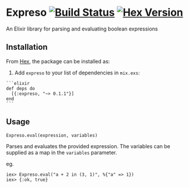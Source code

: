# Expreso [![Build Status](https://travis-ci.org/ympons/expreso.svg?branch=master)](https://travis-ci.org/ympons/expreso) [![Hex Version](https://img.shields.io/hexpm/v/expreso.svg)](https://hex.pm/packages/expreso)
An Elixir library for parsing and evaluating boolean expressions

## Installation

From [Hex](https://hex.pm/packages/expreso), the package can be installed as:

  1. Add `expreso` to your list of dependencies in `mix.exs`:

    ```elixir
    def deps do
      [{:expreso, "~> 0.1.1"}]
    end
    ```

## Usage

```
Expreso.eval(expression, variables)
```

Parses and evaluates the provided expression. The variables can be supplied as a map in the `variables` parameter.

eg.
```
iex> Expreso.eval("a + 2 in (3, 1)", %{"a" => 1})
iex> {:ok, true}
```
